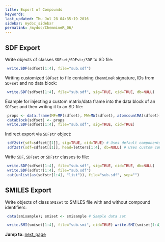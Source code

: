 ```yaml
---
title: Export of Compounds
keywords: 
last_updated: Thu Jul 28 04:35:19 2016
sidebar: mydoc_sidebar
permalink: /mydoc/ChemmineR_06/
---
```


## SDF Export

Write objects of classes `SDFset/SDFstr/SDF` to SD file:


```r
 write.SDF(sdfset[1:4], file="sub.sdf") 
```


Writing customized `SDFset` to file containing
`ChemmineR` signature, IDs from `SDFset`
and no data block: 

```r
 write.SDF(sdfset[1:4], file="sub.sdf", sig=TRUE, cid=TRUE, db=NULL) 
```


Example for injecting a custom matrix/data frame into the data block of
an `SDFset` and then writing it to an SD file:


```r
 props <- data.frame(MF=MF(sdfset), MW=MW(sdfset), atomcountMA(sdfset)) 
 datablock(sdfset) <- props
 write.SDF(sdfset[1:4], file="sub.sdf", sig=TRUE, cid=TRUE) 
```


Indirect export via `SDFstr` object: 

```r
 sdf2str(sdf=sdfset[[1]], sig=TRUE, cid=TRUE) # Uses default components 
 sdf2str(sdf=sdfset[[1]], head=letters[1:4], db=NULL) # Uses custom components for header and data block 
```


Write `SDF`, `SDFset` or
`SDFstr` classes to file: 

```r
 write.SDF(sdfset[1:4], file="sub.sdf", sig=TRUE, cid=TRUE, db=NULL)
 write.SDF(sdfstr[1:4], file="sub.sdf") 
 cat(unlist(as(sdfstr[1:4], "list")), file="sub.sdf", sep="") 
```


## SMILES Export

Write objects of class `SMIset` to SMILES file with and
without compound identifiers: 

```r
 data(smisample); smiset <- smisample # Sample data set 

 write.SMI(smiset[1:4], file="sub.smi", cid=TRUE) write.SMI(smiset[1:4], file="sub.smi", cid=FALSE) 
```


<div class="tags">
<b>Jump to: </b>
<a href="../../mydoc/ChemmineR_07/" class="btn btn-default navbar-btn cursorNorm" role="button">next_page</a>
</div>

